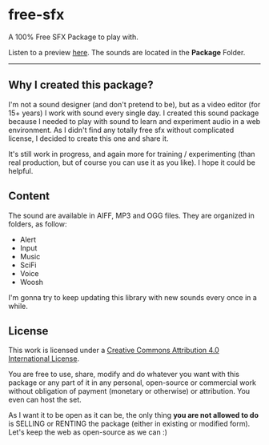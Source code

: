 # free-sfx
A 100% Free SFX Package to play with.

Listen to a preview [here](http://arnofaure.github.io/free-sfx/).
The sounds are located in the **Package** Folder.

---

Why I created this package?
---
I'm not a sound designer (and don't pretend to be), but as a video editor (for 15+ years) I work with sound every single day. I created this sound package because I needed to play with sound to learn and experiment audio in a web environment. As I didn't find any totally free sfx without complicated license, I decided to create this one and share it.

It's still work in progress, and again more for training / experimenting (than real production, but of course you can use it as you like). I hope it could be helpful.

Content
---
The sound are available in AIFF, MP3 and OGG files. They are organized in folders, as follow:

- Alert
- Input
- Music
- SciFi
- Voice
- Woosh



I'm gonna try to keep updating this library with new sounds every once in a while.

License
---
This work is licensed under a [Creative Commons Attribution 4.0 International License](http://creativecommons.org/licenses/by/4.0/).

You are free to use, share, modify and do whatever you want with this package or any part of it in any personal, open-source or commercial work without obligation of payment (monetary or otherwise) or attribution. You even can host the set.

As I want it to be open as it can be, the only thing **you are not allowed to do** is SELLING or RENTING the package (either in existing or modified form). Let's keep the web as open-source as we can :)
